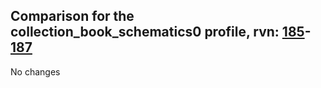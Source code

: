 ## Comparison for the collection_book_schematics0 profile, rvn: [185](https://github.com/PRO100KatYT/FortniteProfileRevisions/tree/main/profiles/collection_book_schematics0/185%20collection_book_schematics0.json)-[187](https://github.com/PRO100KatYT/FortniteProfileRevisions/tree/main/profiles/collection_book_schematics0/187%20collection_book_schematics0.json)

No changes
